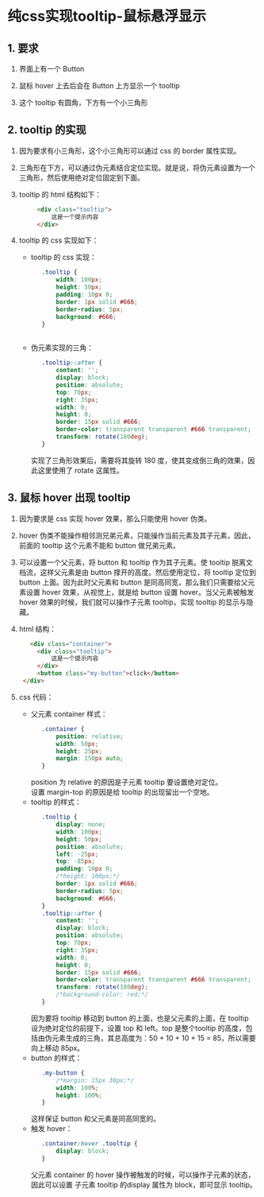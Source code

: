 # 纯css实现tooltip-鼠标悬浮显示

## 1. 要求

1. 界面上有一个 Button

2. 鼠标 hover 上去后会在 Button 上方显示一个 tooltip

3. 这个 tooltip 有圆角，下方有一个小三角形

## 2. tooltip 的实现

1. 因为要求有小三角形，这个小三角形可以通过 css 的 border 属性实现。

2. 三角形在下方，可以通过伪元素结合定位实现。就是说，将伪元素设置为一个三角形，然后使用绝对定位固定到下面。

3. tooltip 的 html 结构如下：
   ```html
        <div class="tooltip">
            这是一个提示内容
        </div>
   ```
4. tooltip 的 css 实现如下：
   - tooltip 的 css 实现：
     ```css
        .tooltip {
            width: 100px;
            height: 50px;
            padding: 10px 0;
            border: 1px solid #666;
            border-radius: 5px;
            background: #666;
        }
        
     ```
   - 伪元素实现的三角：
     ```css
        .tooltip::after {
            content: '';
            display: block;
            position: absolute;
            top: 70px;
            right: 35px;
            width: 0;
            height: 0;
            border: 15px solid #666;
            border-color: transparent transparent #666 transparent;
            transform: rotate(180deg);
        }
     ```
     实现了三角形效果后，需要将其旋转 180 度，使其变成倒三角的效果，因此这里使用了 rotate 这属性。
## 3. 鼠标 hover 出现 tooltip

1. 因为要求是 css 实现 hover 效果，那么只能使用 hover 伪类。

2. hover 伪类不能操作相邻测兄弟元素，只能操作当前元素及其子元素，因此，前面的 tooltip 这个元素不能和 button 做兄弟元素。

3. 可以设置一个父元素，将 button 和 tooltip 作为其子元素。使 tooltip 脱离文档流，这样父元素是由 button 撑开的高度。然后使用定位，将 tooltip 定位到 button 上面。因为此时父元素和 button 是同高同宽，那么我们只需要给父元素设置 hover 效果，从视觉上，就是给 button 设置 hover。当父元素被触发 hover 效果的时候，我们就可以操作子元素 tooltip，实现 tooltip 的显示与隐藏。

4. html 结构：
   ```html
      <div class="container">
        <div class="tooltip">
            这是一个提示内容
        </div>
        <button class="my-button">click</button>
    </div>
   ```
5. css 代码：
   - 父元素 container 样式：
     ```css
        .container {
            position: relative;
            width: 50px;
            height: 25px;
            margin: 150px auto;
        }
     ```
     position 为 relative 的原因是子元素 tooltip 要设置绝对定位。  
     设置 margin-top 的原因是给 tooltip 的出现留出一个空地。
   - tooltip 的样式：
     ```css
        .tooltip {
            display: none;
            width: 100px;
            height: 50px;
            position: absolute;
            left: -25px;
            top: -85px;
            padding: 10px 0;
            /*height: 100px;*/
            border: 1px solid #666;
            border-radius: 5px;
            background: #666;
        }
        .tooltip::after {
            content: '';
            display: block;
            position: absolute;
            top: 70px;
            right: 35px;
            width: 0;
            height: 0;
            border: 15px solid #666;
            border-color: transparent transparent #666 transparent;
            transform: rotate(180deg);
            /*background-color: red;*/
        }
     ```
     因为要将 tooltip 移动到 button 的上面，也是父元素的上面，在 tooltip 设为绝对定位的前提下，设置 top 和 left。top 是整个tooltip 的高度，包括由伪元素生成的三角，其总高度为：50 + 10 + 10 + 15 = 85，所以需要向上移动 85px。
   - button 的样式：
     ```css
        .my-button {
            /*margin: 15px 30px;*/
            width: 100%;
            height: 100%;
        }
     ```
     这样保证 button 和父元素是同高同宽的。
   - 触发 hover：
     ```css
        .container:hover .tooltip {
            display: block;
        }
     ```
     父元素 container 的 hover 操作被触发的时候，可以操作子元素的状态，因此可以设置 子元素 tooltip 的display 属性为 block，即可显示 tooltip。
